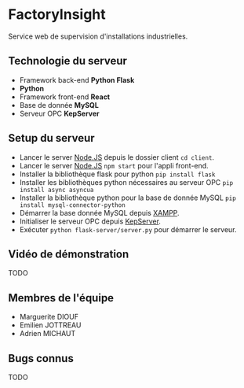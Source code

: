 # FactoryInsight

Service web de supervision d'installations industrielles.

## Technologie du serveur

- Framework back-end **Python Flask**
- **Python**
- Framework front-end **React**
- Base de donnée **MySQL**
- Serveur OPC **KepServer**

## Setup du serveur
- Lancer le server [Node.JS](https://nodejs.org/en/download/current) depuis le dossier client `cd client`.
- Lancer le server [Node.JS](https://nodejs.org/en/download/current) `npm start` pour l'appli front-end.
- Installer la bibliothèque flask pour python `pip install flask`
- Installer les bibliothèques python nécessaires au serveur OPC `pip install async asyncua`
- Installer la bibliothèque python pour la base de donnée MySQL `pip install mysql-connector-python`
- Démarrer la base donnée MySQL depuis [XAMPP](https://www.apachefriends.org/fr/download.html).                  
- Initialiser le serveur OPC depuis [KepServer](https://www.kepware.fr/produit/kepserverex/).
- Exécuter `python flask-server/server.py` pour démarrer le serveur.

## Vidéo de démonstration

TODO

## Membres de l'équipe

- Marguerite DIOUF
- Emilien JOTTREAU
- Adrien MICHAUT

## Bugs connus

TODO